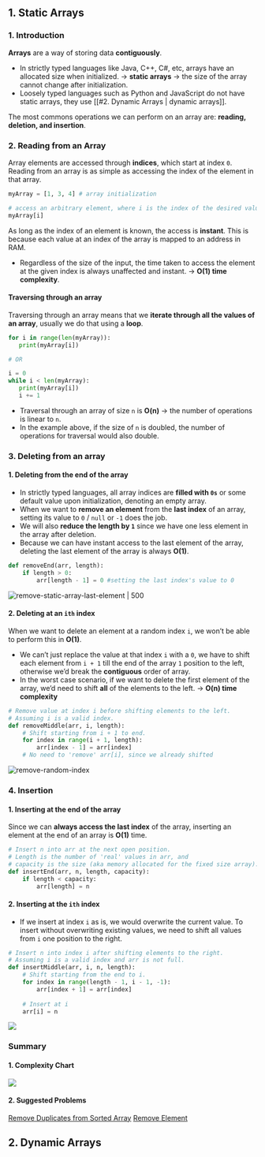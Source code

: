 ## 1. Static Arrays
### 1. Introduction
**Arrays** are a way of storing data **contiguously**. 
* In strictly typed languages like Java, C++, C#, etc, arrays have an allocated size when initialized. → **static arrays** → the size of the array cannot change after initialization.
* Loosely typed languages such as Python and JavaScript do not have static arrays, they use [[#2. Dynamic Arrays | dynamic arrays]].

The most commons operations we can perform on an array are: **reading, deletion, and insertion**. 
### 2. Reading from an Array
Array elements are accessed through **indices**, which start at index `0`. Reading from an array is as simple as accessing the index of the element in that array.
```python
myArray = [1, 3, 4] # array initialization

# access an arbitrary element, where i is the index of the desired value
myArray[i]
```

As long as the index of an element is known, the access is **instant**. This is because each value at an index of the array is mapped to an address in RAM. 
* Regardless of the size of the input, the time taken to access the element at the given index is always unaffected and instant. → **O(1) time complexity**.
#### Traversing through an array
Traversing through an array means that we **iterate through all the values of an array**, usually we do that using a **loop**. 
```python
for i in range(len(myArray)):
   print(myArray[i])

# OR

i = 0
while i < len(myArray):
   print(myArray[i])
   i += 1
```
* Traversal through an array of size `n` is **O(n)** → the number of operations is linear to `n`. 
* In the example above, if the size of `n` is doubled, the number of operations for traversal would also double.
### 3. Deleting from an array
#### 1. Deleting from the end of the array
* In strictly typed languages, all array indices are **filled with `0s`** or some default value upon initialization, denoting an empty array.
* When we want to **remove an element** from the **last index** of an array, setting its value to `0` / `null` or `-1` does the job.
* We will also **reduce the length by `1`** since we have one less element in the array after deletion.
* Because we can have instant access to the last element of the array, deleting the last element of the array is always **O(1)**.
``` python
def removeEnd(arr, length): 
	if length > 0: 
		arr[length - 1] = 0 #setting the last index's value to 0
```

![remove-static-array-last-element | 500](https://i.imgur.com/BDR6BHF.png)
#### 2. Deleting at an `ith` index
When we want to delete an element at a random index `i`,  we won’t be able to perform this in **O(1)**. 
* We can’t just replace the value at that index `i` with a `0`, we have to shift each element from `i + 1` till the end of the array `1` position to the left, otherwise we’d break the **contiguous** order of array. 
* In the worst case scenario, if we want to delete the first element of the array, we’d need to shift **all** of the elements to the left. → **O(n) time complexity**
```python
# Remove value at index i before shifting elements to the left.
# Assuming i is a valid index.
def removeMiddle(arr, i, length):
    # Shift starting from i + 1 to end.
    for index in range(i + 1, length):
        arr[index - 1] = arr[index]
    # No need to 'remove' arr[i], since we already shifted
```
![remove-random-index](https://i.imgur.com/Nh32AFE.png)

### 4. Insertion
#### 1. Inserting at the end of the array
Since we can **always access the last index** of the array, inserting an element at the end of an array is **O(1)** time.
```python
# Insert n into arr at the next open position.
# Length is the number of 'real' values in arr, and 
# capacity is the size (aka memory allocated for the fixed size array).
def insertEnd(arr, n, length, capacity):
    if length < capacity:
        arr[length] = n
```
#### 2. Inserting at the `ith` index
* If we insert at index `i` as is, we would overwrite the current value. To insert without overwriting existing values, we need to shift all values from `i` one position to the right. 
```python
# Insert n into index i after shifting elements to the right.
# Assuming i is a valid index and arr is not full.
def insertMiddle(arr, i, n, length):
    # Shift starting from the end to i.
    for index in range(length - 1, i - 1, -1):
        arr[index + 1] = arr[index]
    
    # Insert at i
    arr[i] = n
```
![](https://i.imgur.com/53Djq1u.png)
### Summary
#### 1. Complexity Chart
![](https://i.imgur.com/PXlA7ms.png)
#### 2. Suggested Problems
[Remove Duplicates from Sorted Array](https://leetcode.com/problems/remove-duplicates-from-sorted-array/description/)
[Remove Element](https://leetcode.com/problems/remove-element/description/)
## 2. Dynamic Arrays